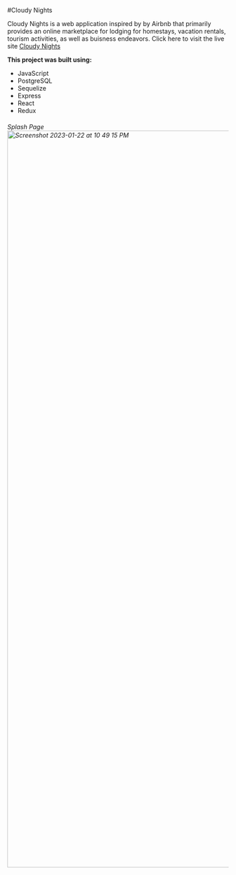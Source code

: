 #Cloudy Nights

Cloudy Nights is a web application inspired by by Airbnb that primarily provides an online marketplace for lodging for homestays, vacation rentals, tourism activities, as well as buisness endeavors. Click here to visit the live site [Cloudy Nights](https://e-bnb.onrender.com/)

**This project was built using:**
- JavaScript
- PostgreSQL
- Sequelize
- Express
- React
- Redux

###### Splash Page <img width="1679" alt="Screenshot 2023-01-22 at 10 49 15 PM" src="https://user-images.githubusercontent.com/107530902/213980639-30096fca-757f-43e2-828b-d49415fb9696.png">
